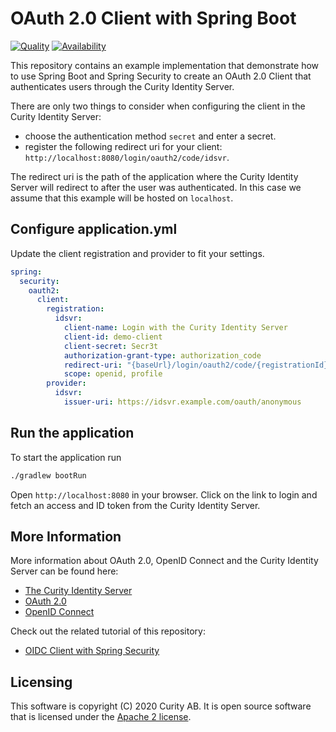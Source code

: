 # OAuth 2.0 Client with Spring Boot

[![Quality](https://img.shields.io/badge/quality-demo-red)](https://curity.io/resources/code-examples/status/)
[![Availability](https://img.shields.io/badge/availability-source-blue)](https://curity.io/resources/code-examples/status/)

This repository contains an example implementation that demonstrate how to use Spring Boot and Spring Security to create an OAuth 2.0 Client that authenticates users through the Curity Identity Server.

There are only two things to consider when configuring the client in the Curity Identity Server:

* choose the authentication method `secret` and enter a secret. 
* register the following redirect uri for your client: `http://localhost:8080/login/oauth2/code/idsvr`. 

The redirect uri is the path of the application where the Curity Identity Server will redirect to after the user was authenticated. In this case we assume that this example will be hosted on `localhost`. 

## Configure application.yml
Update the client registration and provider to fit your settings.

```yaml
spring:
  security:
    oauth2:
      client:
        registration:
          idsvr:
            client-name: Login with the Curity Identity Server
            client-id: demo-client
            client-secret: Secr3t
            authorization-grant-type: authorization_code
            redirect-uri: "{baseUrl}/login/oauth2/code/{registrationId}"
            scope: openid, profile
        provider:
          idsvr:
            issuer-uri: https://idsvr.example.com/oauth/anonymous
```

## Run the application
To start the application run 

```bash
./gradlew bootRun
```

Open `http://localhost:8080` in your browser. Click on the link to login and fetch an access and ID token from the Curity Identity Server.

## More Information
More information about OAuth 2.0, OpenID Connect and the Curity Identity Server can be found here:

* [The Curity Identity Server](https://curity.io)
* [OAuth 2.0](https://curity.io/resources/oauth/)
* [OpenID Connect](https://curity.io/resources/openid-connect/)

Check out the related tutorial of this repository:
* [OIDC Client with Spring Security](https://curity.io/resources/tutorials/howtos/writing-clients/oidc-spring-boot/)

## Licensing

This software is copyright (C) 2020 Curity AB. It is open source software that is licensed under the [Apache 2 license](LICENSE).
